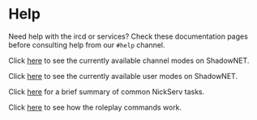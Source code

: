 # Help

Need help with the ircd or services? Check these documentation pages before 
consulting help from our `#help` channel.

Click [here](cmode.html) to see the currently available channel modes on 
ShadowNET.

Click [here](umode.html) to see the currently available user modes on 
ShadowNET.

Click [here](nickserv.html) for a brief summary of common NickServ tasks.

Click [here](roleplay.html) to see how the roleplay commands work.

